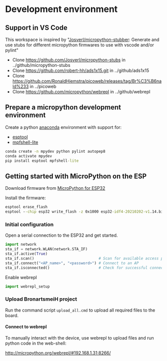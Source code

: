 # Development environment

## Support in VS Code

This workspace is inspired by "[Josverl/micropython-stubber](https://github.com/Josverl/micropython-stubber#boost-micropython-productivity-in-vscode): Generate and use stubs for different micropython firmwares to use with vscode and/or pylint"

* Clone <https://github.com/Josverl/micropython-stubs> in ../github/micropython-stubs
* Clone <https://github.com/robert-hh/ads1x15.git> in ../github/ads1x15
* Clone <https://github.com/RonaldHiemstra/picoweb/releases/tag/Br%C3%B6nald%233> in ../picoweb
* Clone <https://github.com/micropython/webrepl> in ../github/webrepl

## Prepare a micropython development environment

Create a python [anaconda](https://www.anaconda.com/products/individual) environment with support for:

* [esptool](https://github.com/espressif/esptool/)
* [mpfshell-lite](https://github.com/junhuanchen/mpfshell-lite/blob/master/English.md)

```bat
conda create -n mpydev python pylint autopep8
conda activate mpydev
pip install esptool mpfshell-lite
```

## Getting started with MicroPython on the ESP

Download firmware from [MicroPython for ESP32](https://micropython.org/download/esp32/)

Install the firmware:

```bat
esptool erase_flash
esptool --chip esp32 write_flash -z 0x1000 esp32-idf4-20210202-v1.14.bin
```

### Initial configuration

Open a serial connection to the ESP32 and get started.

``` python
import network
sta_if = network.WLAN(network.STA_IF)
sta_if.active(True)
sta_if.scan()                             # Scan for available access points
sta_if.connect("<AP_name>", "<password>") # Connect to an AP
sta_if.isconnected()                      # Check for successful connection
```

Enable webrepl

``` python
import webrepl_setup
```

### Upload BronartsmeiH project

Run the command script `upload_all.cmd` to upload all required files to the board.

#### Connect to webrepl

To manually interact with the device, use webrepl to upload files and run python code in the web-shell:

<http://micropython.org/webrepl/#192.168.1.31:8266/>
